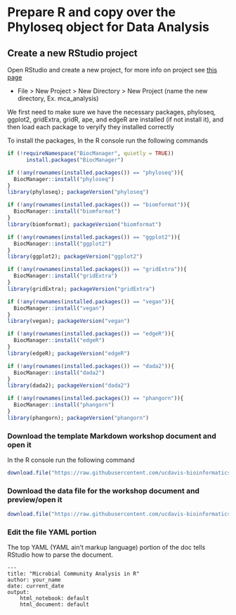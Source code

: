 # Prepare R and copy over the Phyloseq object for Data Analysis

## Create a new RStudio project

Open RStudio and create a new project, for more info on project see [this page](<https://support.rstudio.com/hc/en-us/articles/200526207-Using-Projects>)

* File > New Project > New Directory > New Project (name the new directory, Ex. mca_analysis)

We first need to make sure we have the necessary packages, phyloseq, ggplot2, gridExtra, gridR, ape, and edgeR are installed (if not install it), and then load each package to veryify they installed correctly

To install the packages, In the R console run the following commands

```r
if (!requireNamespace("BiocManager", quietly = TRUE))
      install.packages("BiocManager")

if (!any(rownames(installed.packages()) == "phyloseq")){
  BiocManager::install("phyloseq")
}
library(phyloseq); packageVersion("phyloseq")

if (!any(rownames(installed.packages()) == "biomformat")){
  BiocManager::install("biomformat")
}
library(biomformat); packageVersion("biomformat")

if (!any(rownames(installed.packages()) == "ggplot2")){
  BiocManager::install("ggplot2")
}
library(ggplot2); packageVersion("ggplot2")

if (!any(rownames(installed.packages()) == "gridExtra")){
  BiocManager::install("gridExtra")
}
library(gridExtra); packageVersion("gridExtra")

if (!any(rownames(installed.packages()) == "vegan")){
  BiocManager::install("vegan")
}
library(vegan); packageVersion("vegan")

if (!any(rownames(installed.packages()) == "edgeR")){
  BiocManager::install("edgeR")
}
library(edgeR); packageVersion("edgeR")

if (!any(rownames(installed.packages()) == "dada2")){
  BiocManager::install("dada2")
}
library(dada2); packageVersion("dada2")

if (!any(rownames(installed.packages()) == "phangorn")){
  BiocManager::install("phangorn")
}
library(phangorn); packageVersion("phangorn")

```

### Download the template Markdown workshop document and open it

In the R console run the following command

```r
download.file("https://raw.githubusercontent.com/ucdavis-bioinformatics-training/2021-May-Microbial-Community-Analysis/master/data_analysis/mca_part1.Rmd", "mca_part1.Rmd")
```

### Download the data file for the workshop document and preview/open it


```r
download.file("https://raw.githubusercontent.com/ucdavis-bioinformatics-training/2021-May-Microbial-Community-Analysis/master/data/phyloseq_nochim_silva.RData", "phyloseq_nochim_silva2.RData")
```

### Edit the file YAML portion

The top YAML (YAML ain't markup language) portion of the doc tells RStudio how to parse the document.

<pre><code>---
title: "Microbial Community Analysis in R"
author: your_name
date: current_date
output:
    html_notebook: default
    html_document: default
